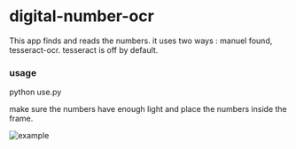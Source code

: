 # digital-number-ocr

This app finds and reads the numbers. it uses two ways : manuel found, tesseract-ocr. tesseract is off by default.

### usage
python use.py

make sure the numbers have enough light and place the numbers inside the frame.

![example](https://github.com/ehanhalici/digital-number-ocr/example.gif)
